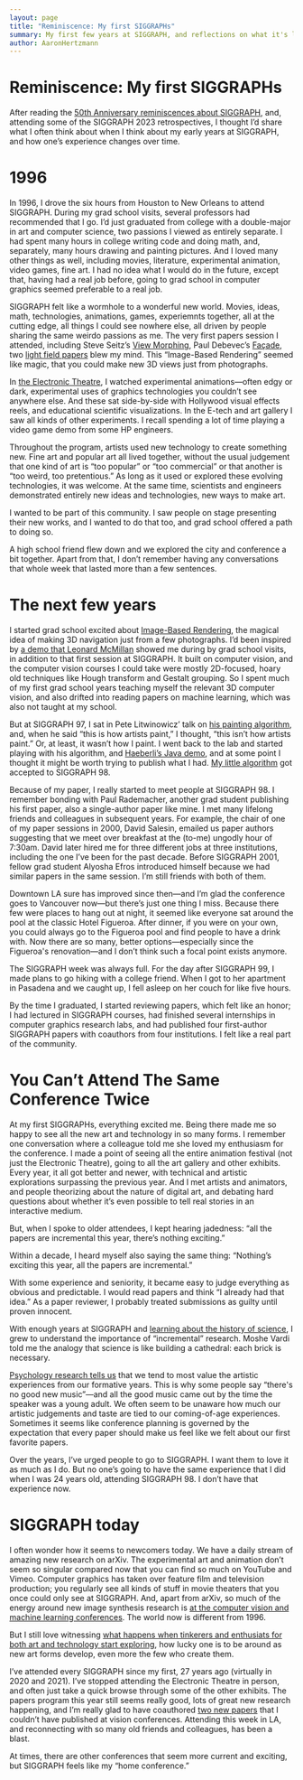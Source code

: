 ```yaml
---
layout: page
title: "Reminiscence: My first SIGGRAPHs"
summary: My first few years at SIGGRAPH, and reflections on what it's like to attend the same conference for many years.
author: AaronHertzmann
---
```


# Reminiscence: My first SIGGRAPHs

After reading the [50th Anniversary reminiscences about SIGGRAPH](https://dx.doi.org/10.1109/MCG.2023.3266086), and, attending some of the SIGGRAPH 2023 retrospectives, I thought I’d share what I often think about when I think about my early years at SIGGRAPH, and how one’s experience changes over time.

# 1996

In 1996, I drove the six hours from Houston to New Orleans to attend SIGGRAPH. During my grad school visits, several professors had recommended that I go. I’d just graduated from college with a double-major in art and computer science, two passions I viewed as entirely separate. I had spent many hours in college writing code and doing math, and, separately, many hours drawing and painting pictures. And I loved many other things as well, including movies, literature, experimental animation, video games, fine art. I had no idea what I would do in the future, except that, having had a real job before, going to grad school in computer graphics seemed preferable to a real job.

SIGGRAPH felt like a wormhole to a wonderful new world. Movies, ideas, math, technologies, animations, games, experiemnts together, all at the cutting edge, all things I could see nowhere else, all driven by people sharing the same weirdo passions as me. The very first papers session I attended, including Steve Seitz’s [View Morphing](https://homes.cs.washington.edu/~seitz/vmorph/vmorph.htm), Paul Debevec’s [Façade](https://www.pauldebevec.com/Research/), two [light field papers](https://graphics.stanford.edu/papers/light/) blew my mind. This “Image-Based Rendering” seemed like magic, that you could make new 3D views just from photographs. 

In [the Electronic Theatre](https://history.siggraph.org/conference/siggraph-1996-23rd-annual-conference-on-computer-graphics-and-interactive-techniques/), I watched experimental animations—often edgy or dark, experimental uses of graphics technologies you couldn’t see anywhere else. And these sat side-by-side with Hollywood visual effects reels, and educational scientific visualizations. In the E-tech and art gallery I saw all kinds of other experiments. I recall spending a lot of time playing a video game demo from some HP engineers.

Throughout the program, artists used new technology to create something new. Fine art and popular art all lived together, without the usual judgement that one kind of art is “too popular” or “too commercial” or that another is “too weird, too pretentious.” As long as it used or explored these evolving technologies, it was welcome. At the same time, scientists and engineers demonstrated entirely new ideas and technologies, new ways to make art.

I wanted to be part of this community. I saw people on stage presenting their new works, and I wanted to do that too, and grad school offered a path to doing so.

A high school friend flew down and we explored the city and conference a bit together. Apart from that, I don’t remember having any conversations that whole week that lasted more than a few sentences.


# The next few years

I started grad school excited about [Image-Based Rendering](https://en.wikipedia.org/wiki/Image-based_modeling_and_rendering), the magical idea of making 3D navigation just from a few photographs. I’d been inspired by [a demo that Leonard McMillan](http://www.cs.unc.edu/~ibr/pubs/mcmillan-plenoptic/plenoptic-abs.html) showed me during by grad school visits, in addition to that first session at SIGGRAPH. It built on computer vision, and the computer vision courses I could take were mostly 2D-focused, hoary old techniques like Hough transform and Gestalt grouping. So I spent much of my first grad school years teaching myself the relevant 3D computer vision, and also drifted into reading papers on machine learning, which was also not taught at my school.

But  at SIGGRAPH 97, I sat in Pete Litwinowicz’ talk on [his painting algorithm](https://dl.acm.org/doi/10.1145/258734.258893), and, when he said “this is how artists paint,” I thought, “this isn’t how artists paint.” Or, at least, it wasn’t how I paint. I went back to the lab and started playing with his algorithm, and [Haeberli’s Java demo](http://laminadesign.com/explore/impression/impabout.html), and at some point I thought it might be worth trying to publish what I had. [My little algorithm](https://mrl.cs.nyu.edu/publications/painterly98/) got accepted to SIGGRAPH 98.

Because of my paper, I really started to meet people at SIGGRAPH 98. I remember bonding with Paul Rademacher, another grad student publishing his first paper, also a single-author paper like mine.  I met many lifelong friends and colleagues in subsequent years. For example, the chair of one of my paper sessions in 2000, David Salesin, emailed us paper authors suggesting that we meet over breakfast at the (to-me) ungodly hour of 7:30am. David later hired me for three different jobs at three institutions, including the one I’ve been for the past decade. Before SIGGRAPH 2001, fellow grad student Alyosha Efros introduced himself because we had similar papers in the same session. I’m still friends with both of them. 

Downtown LA sure has improved since then—and I’m glad the conference goes to Vancouver now—but there’s just one thing I miss. Because there few were places to hang out at night, it seemed like everyone sat around the pool at the classic Hotel Figueroa. After dinner, if you were on your own, you could always go to the Figueroa pool and find people to have a drink with. Now there are so many, better options—especially since the Figueroa's renovation—and I don’t think such a focal point exists anymore.

The SIGGRAPH week was always full. For the day after SIGGRAPH 99, I made plans to go hiking with a college friend.  When I got to her apartment in Pasadena and we caught up, I fell asleep on her couch for like five hours.

By the time I graduated, I started reviewing papers, which felt like an honor; I had lectured in SIGGRAPH courses, had finished several internships in computer graphics research labs, and had published four first-author SIGGRAPH papers with coauthors from four institutions. I felt like a real part of the community.


# You Can’t Attend The Same Conference Twice

At my first SIGGRAPHs, everything excited me. Being there made me so happy to see all the new art and technology in so many forms. I remember one conversation where a colleague told me she loved my enthusiasm for the conference. I made a point of seeing all the entire animation festival (not just the Electronic Theatre), going to all the art gallery and other exhibits. Every year, it all got better and newer, with technical and artistic explorations surpassing the previous year. And I met artists and animators, and people theorizing about the nature of digital art, and debating hard questions about whether it’s even possible to tell real stories in an interactive medium.

But, when I spoke to older attendees, I kept hearing jadedness: “all the papers are incremental this year, there’s nothing exciting.” 

Within a decade, I heard myself also saying  the same thing: “Nothing’s exciting this year, all the papers are incremental.” 

With some experience and seniority, it became easy to judge everything as obvious and predictable. I would read papers and think “I already had that idea.” As a paper reviewer, I probably treated submissions as guilty until proven innocent. 

With enough years at SIGGRAPH and [learning about the history of science](https://en.m.wikipedia.org/wiki/The_Structure_of_Scientific_Revolutions), I grew to understand the importance of “incremental” research. Moshe Vardi told me the analogy that science is like building a cathedral: each brick is necessary.

[Psychology research tells us](/2022/12/16/status-quo-bias.html) that we tend to most value the artistic experiences from our formative years. This is why some people say “there's no good new music”—and all the good music came out by the time the speaker was a young adult. We often seem to be unaware how much our artistic judgements and taste are tied to our coming-of-age experiences. Sometimes it seems like conference planning is governed by the expectation that every paper should make us feel like we felt about our  first favorite papers.

Over the years, I’ve urged people to go to SIGGRAPH. I want them to love it as much as I do.  But no one’s going to have the same experience that I did when I was 24 years old, attending SIGGRAPH 98. I don’t have that experience now. 


# SIGGRAPH today

I often wonder how it seems to newcomers today. We have a daily stream of amazing new research on arXiv. The experimental art and animation don’t seem so singular compared now that you can find so much on YouTube and Vimeo. Computer graphics has taken over feature film and television production; you regularly see all kinds of stuff in movie theaters that you once could only see at SIGGRAPH. And, apart from arXiv,  so much of the energy around new image synthesis research is [at the computer vision and machine learning conferences](/2020/08/31/cvpr-graphics.html). The world now is different from 1996.

But I still love witnessing [what happens when tinkerers and enthusiats for both art and technology start exploring](/2022/10/11/amateurs.html), how lucky one is to be around as new art forms develop, even more the few who create them.

I’ve attended every SIGGRAPH since my first, 27 years ago (virtually in 2020 and 2021). I’ve stopped attending the Electronic Theatre in person, and often just take a quick browse through some of the other exhibits. The papers program this year still seems really good, lots of great new research happening, and I’m really glad to have coauthored [two new papers](/2023/07/31/occluding-contours-part-2.html) that I couldn’t have published at vision conferences. Attending this week in LA, and reconnecting with so many old friends and colleagues, has been a blast.

At times, there are other conferences that seem more current and exciting, but SIGGRAPH feels like my “home conference.”  
